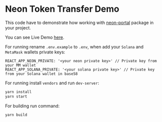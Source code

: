# Neon Token Transfer Demo

This code have to demonstrate how working with [neon-portal](https://github.com/neonlabsorg/neon-client-transfer) package
in your project.

You can see Live Demo [here](https://codesandbox.io/s/neon-transfer-demo-z93nlj).

For running rename `.env.example` to `.env`, when add your `Solana` and `MetaMask` wallets private keys:

```dotenv
REACT_APP_NEON_PRIVATE: '<your neon private key>' // Private key from your MM wallet
REACT_APP_SOLANA_PRIVATE: '<your solana private key>' // Private key from your Solana wallet in base58
```

For running install `vendors` and run `dev-server`:

```bash
yarn install
yarn start
```

For building run command:

```bash
yarn build
```
